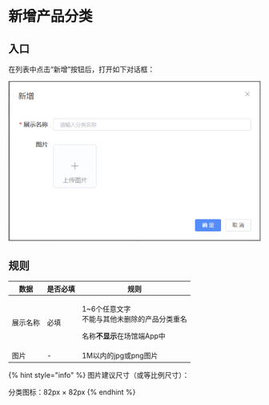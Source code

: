 # 新增产品分类

## 入口

在列表中点击“新增”按钮后，打开如下对话框：

![新增产品分类对话框](<../../../.gitbook/assets/image (18).png>)

## 规则

| 数据   | 是否必填 | 规则                                                                      |
| ---- | ---- | ----------------------------------------------------------------------- |
| 展示名称 | 必填   | <p>1~6个任意文字<br>不能与其他未删除的产品分类重名</p><p>名称<strong>不显示</strong>在场馆端App中</p> |
| 图片   | -    | 1M以内的jpg或png图片                                                          |

{% hint style="info" %}
图片建议尺寸（或等比例尺寸）：

分类图标：82px × 82px
{% endhint %}

